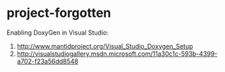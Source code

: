 project-forgotten
=================

Enabling DoxyGen in Visual Studio:
1. http://www.mantidproject.org/Visual_Studio_Doxygen_Setup
2. http://visualstudiogallery.msdn.microsoft.com/11a30c1c-593b-4399-a702-f23a56dd8548
